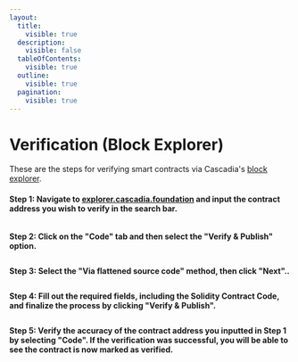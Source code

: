 ```yaml
---
layout:
  title:
    visible: true
  description:
    visible: false
  tableOfContents:
    visible: true
  outline:
    visible: true
  pagination:
    visible: true
---
```


# Verification (Block Explorer)

These are the steps for verifying smart contracts via Cascadia's [block explorer](https://explorer.cascadia.foundation/).

#### **Step 1:** Navigate to [explorer.cascadia.foundation](https://explorer.cascadia.foundation/) and input the contract address you wish to verify in the search bar.

<figure><img src="../.gitbook/assets/step-11111.png" alt=""><figcaption></figcaption></figure>



**Step 2: Click on the "Code" tab and then select the "Verify & Publish" option.**

<figure><img src="../.gitbook/assets/step-2222.png" alt=""><figcaption></figcaption></figure>



**Step 3: Select the "Via flattened source code" method, then click "Next"..**

<figure><img src="../.gitbook/assets/Step-3333.png" alt=""><figcaption></figcaption></figure>



**Step 4: Fill out the required fields, including the Solidity Contract Code, and finalize the process by clicking "Verify & Publish".**

<figure><img src="../.gitbook/assets/step-4444.png" alt=""><figcaption></figcaption></figure>



**Step 5: Verify the accuracy of the contract address you inputted in Step 1 by selecting "Code". If the verification was successful, you will be able to see the contract is now marked as verified.**

<figure><img src="../.gitbook/assets/Step-5555.png" alt=""><figcaption></figcaption></figure>

